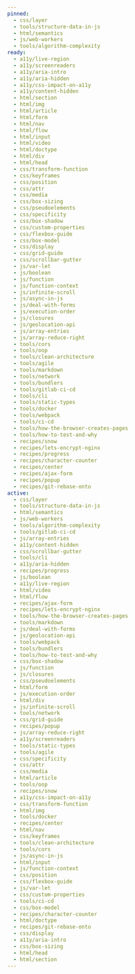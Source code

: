 ```yaml
---
pinned:
  - css/layer
  - tools/structure-data-in-js
  - html/semantics
  - js/web-workers
  - tools/algorithm-complexity
ready:
  - a11y/live-region
  - a11y/screenreaders
  - a11y/aria-intro
  - a11y/aria-hidden
  - a11y/css-impact-on-a11y
  - a11y/content-hidden
  - html/section
  - html/img
  - html/article
  - html/form
  - html/nav
  - html/flow
  - html/input
  - html/video
  - html/doctype
  - html/div
  - html/head
  - css/transform-function
  - css/keyframes
  - css/position
  - css/attr
  - css/media
  - css/box-sizing
  - css/pseudoelements
  - css/specificity
  - css/box-shadow
  - css/custom-properties
  - css/flexbox-guide
  - css/box-model
  - css/display
  - css/grid-guide
  - css/scrollbar-gutter
  - js/var-let
  - js/boolean
  - js/function
  - js/function-context
  - js/infinite-scroll
  - js/async-in-js
  - js/deal-with-forms
  - js/execution-order
  - js/closures
  - js/geolocation-api
  - js/array-entries
  - js/array-reduce-right
  - tools/cors
  - tools/oop
  - tools/clean-architecture
  - tools/agile
  - tools/markdown
  - tools/network
  - tools/bundlers
  - tools/gitlab-ci-cd
  - tools/cli
  - tools/static-types
  - tools/docker
  - tools/webpack
  - tools/ci-cd
  - tools/how-the-browser-creates-pages
  - tools/how-to-test-and-why
  - recipes/snow
  - recipes/lets-encrypt-nginx
  - recipes/progress
  - recipes/character-counter
  - recipes/center
  - recipes/ajax-form
  - recipes/popup
  - recipes/git-rebase-onto
active:
  - css/layer
  - tools/structure-data-in-js
  - html/semantics
  - js/web-workers
  - tools/algorithm-complexity
  - tools/gitlab-ci-cd
  - js/array-entries
  - a11y/content-hidden
  - css/scrollbar-gutter
  - tools/cli
  - a11y/aria-hidden
  - recipes/progress
  - js/boolean
  - a11y/live-region
  - html/video
  - html/flow
  - recipes/ajax-form
  - recipes/lets-encrypt-nginx
  - tools/how-the-browser-creates-pages
  - tools/markdown
  - js/deal-with-forms
  - js/geolocation-api
  - tools/webpack
  - tools/bundlers
  - tools/how-to-test-and-why
  - css/box-shadow
  - js/function
  - js/closures
  - css/pseudoelements
  - html/form
  - js/execution-order
  - html/div
  - js/infinite-scroll
  - tools/network
  - css/grid-guide
  - recipes/popup
  - js/array-reduce-right
  - a11y/screenreaders
  - tools/static-types
  - tools/agile
  - css/specificity
  - css/attr
  - css/media
  - html/article
  - tools/oop
  - recipes/snow
  - a11y/css-impact-on-a11y
  - css/transform-function
  - html/img
  - tools/docker
  - recipes/center
  - html/nav
  - css/keyframes
  - tools/clean-architecture
  - tools/cors
  - js/async-in-js
  - html/input
  - js/function-context
  - css/position
  - css/flexbox-guide
  - js/var-let
  - css/custom-properties
  - tools/ci-cd
  - css/box-model
  - recipes/character-counter
  - html/doctype
  - recipes/git-rebase-onto
  - css/display
  - a11y/aria-intro
  - css/box-sizing
  - html/head
  - html/section
---
```


